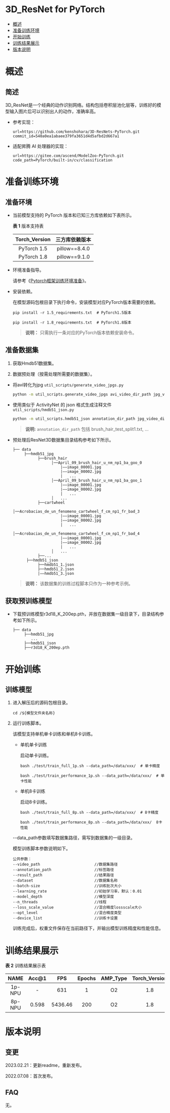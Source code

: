 
# 3D_ResNet for PyTorch

-   [概述](概述.md)
-   [准备训练环境](准备训练环境.md)
-   [开始训练](开始训练.md)
-   [训练结果展示](训练结果展示.md)
-   [版本说明](版本说明.md)

# 概述

## 简述

3D_ResNet是一个经典的动作识别网络。结构包括卷积层池化层等，训练好的模型输入图片后可以识别出人的动作，准确率高。

- 参考实现：
  ```
  url=https://github.com/kenshohara/3D-ResNets-PyTorch.git
  commit_id=540a0ea1abaee379fa3651d4d5afbd2d667a1
  ```
  
- 适配昇腾 AI 处理器的实现：

  ```
  url=https://gitee.com/ascend/ModelZoo-PyTorch.git
  code_path=PyTorch/built-in/cv/classification
  ```


# 准备训练环境

## 准备环境

- 当前模型支持的 PyTorch 版本和已知三方库依赖如下表所示。

  **表 1**  版本支持表

  | Torch_Version      | 三方库依赖版本                                 |
  | :--------: | :----------------------------------------------------------: |
  | PyTorch 1.5 | pillow==8.4.0 |
  | PyTorch 1.8 | pillow==9.1.0 |
  
- 环境准备指导。

  请参考《[Pytorch框架训练环境准备](https://www.hiascend.com/document/detail/zh/ModelZoo/pytorchframework/ptes)》。
  
- 安装依赖。

  在模型源码包根目录下执行命令，安装模型对应PyTorch版本需要的依赖。
  ```
  pip install -r 1.5_requirements.txt  # PyTorch1.5版本
  
  pip install -r 1.8_requirements.txt  # PyTorch1.8版本
  ```
  > **说明：** 
  >只需执行一条对应的PyTorch版本依赖安装命令。


## 准备数据集

1. 获取Hmdb51数据集。

2. 数据预处理（按需处理所需要的数据集）。
* 将avi转化为jpg ```util_scripts/generate_video_jpgs.py```

  ```bash
  python -m util_scripts.generate_video_jpgs avi_video_dir_path jpg_video_dir_path hmdb51
  ```

* 使用类似于 ActivityNet 的 json 格式生成注释文件 ```util_scripts/hmdb51_json.py```
  

  ```bash
  python -m util_scripts.hmdb51_json annotation_dir_path jpg_video_dir_path dst_json_path
  ```
  > **说明:**
  >```annotation_dir_path``` 包括 brush_hair_test_split1.txt, ...
* 预处理后ResNet3D数据集目录结构参考如下所示。
   ```
   ├── data
        ├──hmdb51_jpg
              ├──brush_hair
                    │──April_09_brush_hair_u_nm_np1_ba_goo_0
                        |——image_00001.jpg
                        |——image_00002.jpg
                        |   ... 
                    │──April_09_brush_hair_u_nm_np1_ba_goo_1
                        |——image_00001.jpg
                        |——image_00002.jpg
                        |   ... 
                    │   ...       
              ├──cartwheel
                    │──Acrobacias_de_un_fenomeno_cartwheel_f_cm_np1_fr_bad_3
                        |——image_00001.jpg
                        |——image_00002.jpg
                        |   ...  
                    │──Acrobacias_de_un_fenomeno_cartwheel_f_cm_np1_fr_bad_4
                        |——image_00001.jpg
                        |——image_00002.jpg
                        |   ... 
                    │   ...   
              ├──...                     
         ├──hmdb51_json  
              ├──hmdb51_1.json
              ├──hmdb51_2.json
              |——hmdb51_3.json 
   ```
   > **说明：** 
   >该数据集的训练过程脚本只作为一种参考示例。
## 获取预训练模型
- 下载预训练模型r3d18_K_200ep.pth，并放在数据集一级目录下，目录结构参考如下所示。
  ```
  ├── data
       ├──hmdb51_jpg
          ...
       ├──hmdb51_json
       ├──r3d18_K_200ep.pth
  ```


# 开始训练

## 训练模型

1. 进入解压后的源码包根目录。

   ```
   cd /${模型文件夹名称} 
   ```

2. 运行训练脚本。

   该模型支持单机单卡训练和单机8卡训练。

   - 单机单卡训练

     启动单卡训练。

     ```
     bash ./test/train_full_1p.sh --data_path=/data/xxx/  # 单卡精度
     
     bash ./test/train_performance_1p.sh --data_path=/data/xxx/  # 单卡性能
     ```

   - 单机8卡训练

     启动8卡训练。

     ```
     bash ./test/train_full_8p.sh --data_path=/data/xxx/  # 8卡精度
     
     bash ./test/train_performance_8p.sh --data_path=/data/xxx/  8卡性能
     ```

   --data_path参数填写数据集路径，需写到数据集的一级目录。

   模型训练脚本参数说明如下。

   ```
   公共参数：
   --video_path                        //数据集路径
   --annotation_path                   //标签路径
   --result_path                       //结果路径
   --dataset                           //数据集名称      
   --batch-size                        //训练批次大小
   --learning_rate                     //初始学习率，默认：0.01
   --model_depth                       //模型深度
   --n_threads                         //线程
   --loss_scale_value                  //混合精度lossscale大小
   --opt_level                         //混合精度类型
   --device_list                       //训练卡设置
   ```
   
   训练完成后，权重文件保存在当前路径下，并输出模型训练精度和性能信息。

# 训练结果展示

**表 2**  训练结果展示表

| NAME    | Acc@1 |  FPS | Epochs | AMP_Type | Torch_Version |
| :-----: | :---: | :--: | :----: | :------: | :------: |
| 1p-NPU | -      | 631 | 1    |  O2 | 1.8 |
| 8p-NPU | 0.598 | 5436.46 | 200    |  O2 | 1.8 |

# 版本说明

## 变更

2023.02.21：更新readme，重新发布。

2022.07.08：首次发布。

## FAQ

无。